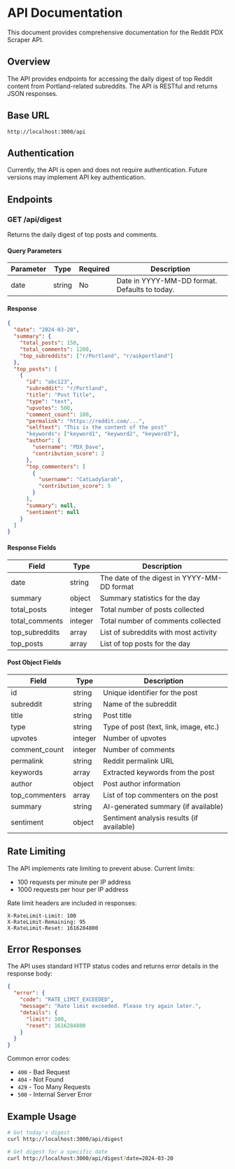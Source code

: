 # API Documentation

This document provides comprehensive documentation for the Reddit PDX Scraper API.

## Overview

The API provides endpoints for accessing the daily digest of top Reddit content from Portland-related subreddits. The API is RESTful and returns JSON responses.

## Base URL

```
http://localhost:3000/api
```

## Authentication

Currently, the API is open and does not require authentication. Future versions may implement API key authentication.

## Endpoints

### GET /api/digest

Returns the daily digest of top posts and comments.

#### Query Parameters

| Parameter | Type   | Required | Description                                    |
|-----------|--------|----------|------------------------------------------------|
| date      | string | No       | Date in YYYY-MM-DD format. Defaults to today.  |

#### Response

```json
{
  "date": "2024-03-20",
  "summary": {
    "total_posts": 150,
    "total_comments": 1200,
    "top_subreddits": ["r/Portland", "r/askportland"]
  },
  "top_posts": [
    {
      "id": "abc123",
      "subreddit": "r/Portland",
      "title": "Post Title",
      "type": "text",
      "upvotes": 500,
      "comment_count": 100,
      "permalink": "https://reddit.com/...",
	  "selftext": "This is the content of the post"
      "keywords": ["keyword1", "keyword2", "keyword3"],
      "author": {
        "username": "PDX_Dave",
        "contribution_score": 2
      },
      "top_commenters": [
        {
          "username": "CatLadySarah",
          "contribution_score": 5
        }
      ],
      "summary": null,
      "sentiment": null
    }
  ]
}
```

#### Response Fields

| Field           | Type    | Description                                    |
|-----------------|---------|------------------------------------------------|
| date            | string  | The date of the digest in YYYY-MM-DD format    |
| summary         | object  | Summary statistics for the day                 |
| total_posts     | integer | Total number of posts collected                |
| total_comments  | integer | Total number of comments collected             |
| top_subreddits  | array   | List of subreddits with most activity          |
| top_posts       | array   | List of top posts for the day                  |

#### Post Object Fields

| Field            | Type    | Description                                    |
|------------------|---------|------------------------------------------------|
| id               | string  | Unique identifier for the post                 |
| subreddit        | string  | Name of the subreddit                          |
| title            | string  | Post title                                     |
| type             | string  | Type of post (text, link, image, etc.)         |
| upvotes          | integer | Number of upvotes                              |
| comment_count    | integer | Number of comments                             |
| permalink        | string  | Reddit permalink URL                           |
| keywords         | array   | Extracted keywords from the post               |
| author           | object  | Post author information                        |
| top_commenters   | array   | List of top commenters on the post             |
| summary          | string  | AI-generated summary (if available)            |
| sentiment        | object  | Sentiment analysis results (if available)      |

## Rate Limiting

The API implements rate limiting to prevent abuse. Current limits:
- 100 requests per minute per IP address
- 1000 requests per hour per IP address

Rate limit headers are included in responses:
```
X-RateLimit-Limit: 100
X-RateLimit-Remaining: 95
X-RateLimit-Reset: 1616284800
```

## Error Responses

The API uses standard HTTP status codes and returns error details in the response body:

```json
{
  "error": {
    "code": "RATE_LIMIT_EXCEEDED",
    "message": "Rate limit exceeded. Please try again later.",
    "details": {
      "limit": 100,
      "reset": 1616284800
    }
  }
}
```

Common error codes:
- `400` - Bad Request
- `404` - Not Found
- `429` - Too Many Requests
- `500` - Internal Server Error

## Example Usage

```bash
# Get today's digest
curl http://localhost:3000/api/digest

# Get digest for a specific date
curl http://localhost:3000/api/digest?date=2024-03-20
```
